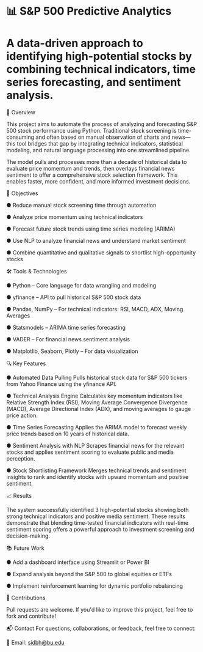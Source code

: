 # 📊 S&P 500 Predictive Analytics

# A data-driven approach to identifying high-potential stocks by combining technical indicators, time series forecasting, and sentiment analysis.


🚀 Overview

This project aims to automate the process of analyzing and forecasting S&P 500 stock performance using Python. Traditional stock screening is time-consuming and often based on manual observation of charts and news—this tool bridges that gap by integrating technical indicators, statistical modeling, and natural language processing into one streamlined pipeline.

The model pulls and processes more than a decade of historical data to evaluate price momentum and trends, then overlays financial news sentiment to offer a comprehensive stock selection framework. This enables faster, more confident, and more informed investment decisions.


📌 Objectives

● Reduce manual stock screening time through automation

● Analyze price momentum using technical indicators

● Forecast future stock trends using time series modeling (ARIMA)

● Use NLP to analyze financial news and understand market sentiment

● Combine quantitative and qualitative signals to shortlist high-opportunity stocks


🛠️ Tools & Technologies

● Python – Core language for data wrangling and modeling

● yfinance – API to pull historical S&P 500 stock data

● Pandas, NumPy – For technical indicators: RSI, MACD, ADX, Moving Averages

● Statsmodels – ARIMA time series forecasting

● VADER – For financial news sentiment analysis

● Matplotlib, Seaborn, Plotly – For data visualization


🔍 Key Features

● Automated Data Pulling
Pulls historical stock data for S&P 500 tickers from Yahoo Finance using the yfinance API.

● Technical Analysis Engine
Calculates key momentum indicators like Relative Strength Index (RSI), Moving Average Convergence Divergence (MACD), Average Directional Index (ADX), and moving averages to gauge price action.

● Time Series Forecasting
Applies the ARIMA model to forecast weekly price trends based on 10 years of historical data.

● Sentiment Analysis with NLP
Scrapes financial news for the relevant stocks and applies sentiment scoring to evaluate public and media perception.

● Stock Shortlisting Framework
Merges technical trends and sentiment insights to rank and identify stocks with upward momentum and positive sentiment.


📈 Results

The system successfully identified 3 high-potential stocks showing both strong technical indicators and positive media sentiment. These results demonstrate that blending time-tested financial indicators with real-time sentiment scoring offers a powerful approach to investment screening and decision-making.


📚 Future Work

● Add a dashboard interface using Streamlit or Power BI

● Expand analysis beyond the S&P 500 to global equities or ETFs

● Implement reinforcement learning for dynamic portfolio rebalancing


🤝 Contributions

Pull requests are welcome. If you'd like to improve this project, feel free to fork and contribute!


📬 Contact
For questions, collaborations, or feedback, feel free to connect:

📧 Email: sidbh@bu.edu
